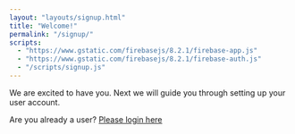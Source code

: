 ```yaml
---
layout: "layouts/signup.html"
title: "Welcome!"
permalink: "/signup/"
scripts:
  - "https://www.gstatic.com/firebasejs/8.2.1/firebase-app.js"
  - "https://www.gstatic.com/firebasejs/8.2.1/firebase-auth.js"
  - "/scripts/signup.js"
---
```


We are excited to have you. Next we will guide you through setting up your user account.

Are you already a user? [Please login here](/login)
